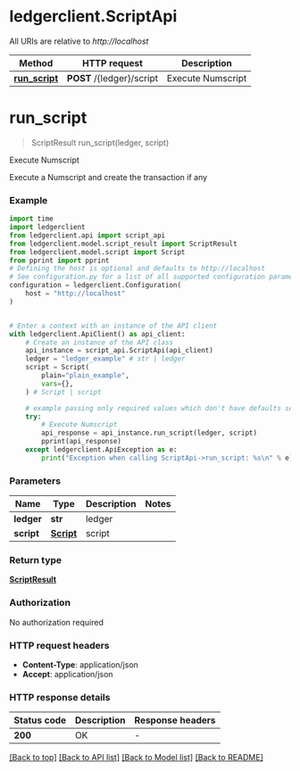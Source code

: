 # ledgerclient.ScriptApi

All URIs are relative to *http://localhost*

Method | HTTP request | Description
------------- | ------------- | -------------
[**run_script**](ScriptApi.md#run_script) | **POST** /{ledger}/script | Execute Numscript


# **run_script**
> ScriptResult run_script(ledger, script)

Execute Numscript

Execute a Numscript and create the transaction if any

### Example


```python
import time
import ledgerclient
from ledgerclient.api import script_api
from ledgerclient.model.script_result import ScriptResult
from ledgerclient.model.script import Script
from pprint import pprint
# Defining the host is optional and defaults to http://localhost
# See configuration.py for a list of all supported configuration parameters.
configuration = ledgerclient.Configuration(
    host = "http://localhost"
)


# Enter a context with an instance of the API client
with ledgerclient.ApiClient() as api_client:
    # Create an instance of the API class
    api_instance = script_api.ScriptApi(api_client)
    ledger = "ledger_example" # str | ledger
    script = Script(
        plain="plain_example",
        vars={},
    ) # Script | script

    # example passing only required values which don't have defaults set
    try:
        # Execute Numscript
        api_response = api_instance.run_script(ledger, script)
        pprint(api_response)
    except ledgerclient.ApiException as e:
        print("Exception when calling ScriptApi->run_script: %s\n" % e)
```


### Parameters

Name | Type | Description  | Notes
------------- | ------------- | ------------- | -------------
 **ledger** | **str**| ledger |
 **script** | [**Script**](Script.md)| script |

### Return type

[**ScriptResult**](ScriptResult.md)

### Authorization

No authorization required

### HTTP request headers

 - **Content-Type**: application/json
 - **Accept**: application/json


### HTTP response details

| Status code | Description | Response headers |
|-------------|-------------|------------------|
**200** | OK |  -  |

[[Back to top]](#) [[Back to API list]](../README.md#documentation-for-api-endpoints) [[Back to Model list]](../README.md#documentation-for-models) [[Back to README]](../README.md)

